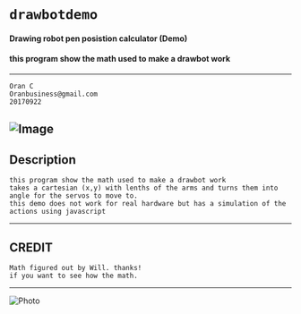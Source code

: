 # `drawbotdemo`
#### Drawing robot pen posistion calculator (Demo)
#### this program show the math used to make a drawbot work
--------
```
Oran C
Oranbusiness@gmail.com
20170922
```
![Image](https://i.imgur.com/W7QfOIT.png)
----------------------
## Description
```
this program show the math used to make a drawbot work
takes a cartesian (x,y) with lenths of the arms and turns them into 
angle for the servos to move to.
this demo does not work for real hardware but has a simulation of the actions using javascript
```
----------------------
## CREDIT 
```
Math figured out by Will. thanks!
if you want to see how the math.
```
----------------------
![Photo](https://i.imgur.com/Au3N5oh.jpg)

